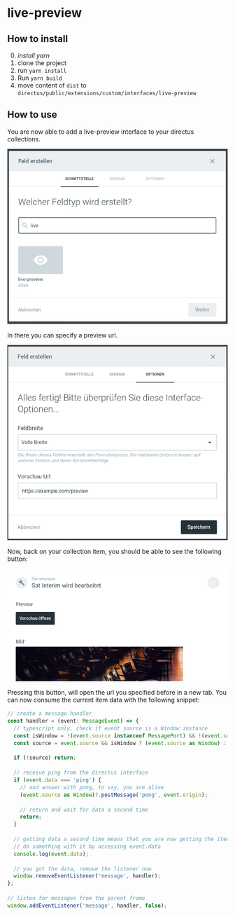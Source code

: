# live-preview

## How to install

0. _install yarn_
1. clone the project
2. run `yarn install`
3. Run `yarn build`
4. move content of `dist` to `directus/public/extensions/custom/interfaces/live-preview`


## How to use

You are now able to add a live-preview interface to your directus collections.

![add interface 1](docs/create-1.png "Add the interface to your collection")

In there you can specify a preview url.

![add interface 2](docs/create-2.png "Specify a preview url")

Now, back on your collection item, you should be able to see the following button:

![detail view](docs/view.png "Preview button")

Pressing this button, will open the url you specified before in a new tab. You can now consume the current item data with the following snippet:

```typescript
// create a message handler
const handler = (event: MessageEvent) => {
  // typescript only, check if event source is a Window instance
  const isWindow = !(event.source instanceof MessagePort) && !(event.source instanceof ServiceWorker);
  const source = event.source && isWindow ? (event.source as Window) : null;

  if (!source) return;

  // receive ping from the directus interface
  if (event.data === 'ping') {
    // and answer with pong, to say, you are alive
    (event.source as Window)?.postMessage('pong', event.origin);

    // return and wait for data a second time
    return;
  }

  // getting data a second time means that you are now getting the item data
  // do something with it by accessing event.data
  console.log(event.data);

  // you got the data, remove the listener now
  window.removeEventListener('message', handler);
};

// listen for messages from the parent frame
window.addEventListener('message', handler, false);
```